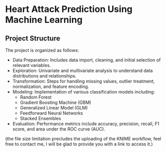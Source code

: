 # Heart Attack Prediction Using Machine Learning

## Project Structure
The project is organized as follows:
- Data Preparation: Includes data import, cleaning, and initial selection of relevant variables.
- Exploration: Univariate and multivariate analysis to understand data distributions and relationships.
- Transformation: Steps for handling missing values, outlier treatment, normalization, and feature encoding.
- Modeling: Implementation of various classification models including:
    - Random Forest
    - Gradient Boosting Machine (GBM)
    - Generalized Linear Model (GLM)
    - Feedforward Neural Networks
    - Stacked Ensembles
- Evaluation: Performance metrics include accuracy, precision, recall, F1 score, and area under the ROC curve (AUC).



(the file size limitation precludes the uploading of the KNIME workflow, feel free to contact me,  I will be glad to provide you with a link to access it.)
